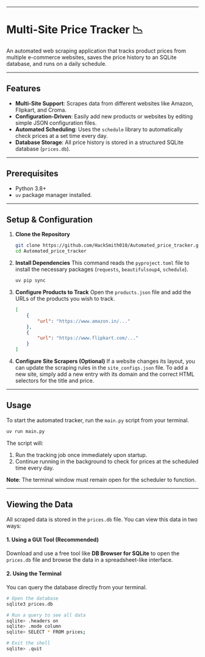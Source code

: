 -----

# Multi-Site Price Tracker 📉

An automated web scraping application that tracks product prices from multiple e-commerce websites, saves the price history to an SQLite database, and runs on a daily schedule.

-----

## Features

  * **Multi-Site Support**: Scrapes data from different websites like Amazon, Flipkart, and Croma.
  * **Configuration-Driven**: Easily add new products or websites by editing simple JSON configuration files.
  * **Automated Scheduling**: Uses the `schedule` library to automatically check prices at a set time every day.
  * **Database Storage**: All price history is stored in a structured SQLite database (`prices.db`).

-----

## Prerequisites

  * Python 3.8+
  * `uv` package manager installed.

-----

## Setup & Configuration

1.  **Clone the Repository**

    ```bash
    git clone https://github.com/HackSmith010/Automated_price_tracker.git
    cd Automated_price_tracker
    ```

2.  **Install Dependencies**
    This command reads the `pyproject.toml` file to  install the necessary packages (`requests`, `beautifulsoup4`, `schedule`).

    ```bash
    uv pip sync
    ```

3.  **Configure Products to Track**
    Open the `products.json` file and add the URLs of the products you wish to track.

    ```json
    [
        {
            "url": "https://www.amazon.in/..."
        },
        {
            "url": "https://www.flipkart.com/..."
        }
    ]
    ```

4.  **Configure Site Scrapers (Optional)**
    If a website changes its layout, you can update the scraping rules in the `site_configs.json` file. To add a new site, simply add a new entry with its domain and the correct HTML selectors for the title and price.

-----

## Usage

To start the automated tracker, run the `main.py` script from your terminal.

```bash
uv run main.py
```

The script will:

1.  Run the tracking job once immediately upon startup.
2.  Continue running in the background to check for prices at the scheduled time every day.

**Note**: The terminal window must remain open for the scheduler to function.

-----

## Viewing the Data

All scraped data is stored in the `prices.db` file. You can view this data in two ways:

#### **1. Using a GUI Tool (Recommended)**

Download and use a free tool like **DB Browser for SQLite** to open the `prices.db` file and browse the data in a spreadsheet-like interface.

#### **2. Using the Terminal**

You can query the database directly from your terminal.

```bash
# Open the database
sqlite3 prices.db

# Run a query to see all data
sqlite> .headers on
sqlite> .mode column
sqlite> SELECT * FROM prices;

# Exit the shell
sqlite> .quit
```